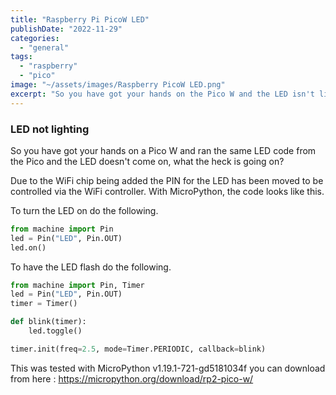 ```yaml
---
title: "Raspberry Pi PicoW LED"
publishDate: "2022-11-29"
categories: 
  - "general"
tags: 
  - "raspberry"
  - "pico"
image: "~/assets/images/Raspberry PicoW LED.png"
excerpt: "So you have got your hands on the Pico W and the LED isn't lighting."
---
```


### LED not lighting

So you have got your hands on a Pico W and ran the same LED code from the Pico and the LED doesn't come on, what the heck is going on?

Due to the WiFi chip being added the PIN for the LED has been moved to be controlled via the WiFi controller. With MicroPython, the code looks like this.

To turn the LED on do the following.

```python
from machine import Pin
led = Pin("LED", Pin.OUT)
led.on()
```

To have the LED flash do the following.

```python
from machine import Pin, Timer
led = Pin("LED", Pin.OUT)
timer = Timer()

def blink(timer):
    led.toggle()

timer.init(freq=2.5, mode=Timer.PERIODIC, callback=blink)
```

This was tested with MicroPython v1.19.1-721-gd5181034f you can download from here : https://micropython.org/download/rp2-pico-w/

